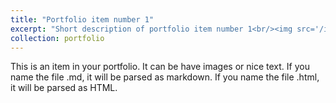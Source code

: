 ```yaml
---
title: "Portfolio item number 1"
excerpt: "Short description of portfolio item number 1<br/><img src='/images/f01.pdf'>"
collection: portfolio
---
```


This is an item in your portfolio. It can be have images or nice text. If you name the file .md, it will be parsed as markdown. If you name the file .html, it will be parsed as HTML. 
